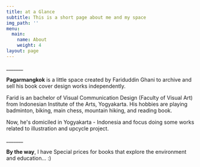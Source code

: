 ```yaml
---
title: at a Glance
subtitle: This is a short page about me and my space
img_path: ''
menu:
  main:
    name: About
    weight: 4
layout: page
---
```

\_\_\_\_\_\__

**Pagarmangkok** is a little space created by Fariduddin Ghani to archive and sell his book cover design works independently. 

Farid is an bachelor of Visual Communication Design (Faculty of Visual Art) from Indonesian Institute of the Arts, Yogyakarta. His hobbies are playing badminton, biking, main chess, mountain hiking, and reading book.

Now, he's domiciled in Yogyakarta - Indonesia and focus doing some works related to illustration and upcycle project.

\_\_\_\_\_\__

**By the way**, I have Special prices for books that explore the environment and education... :)
